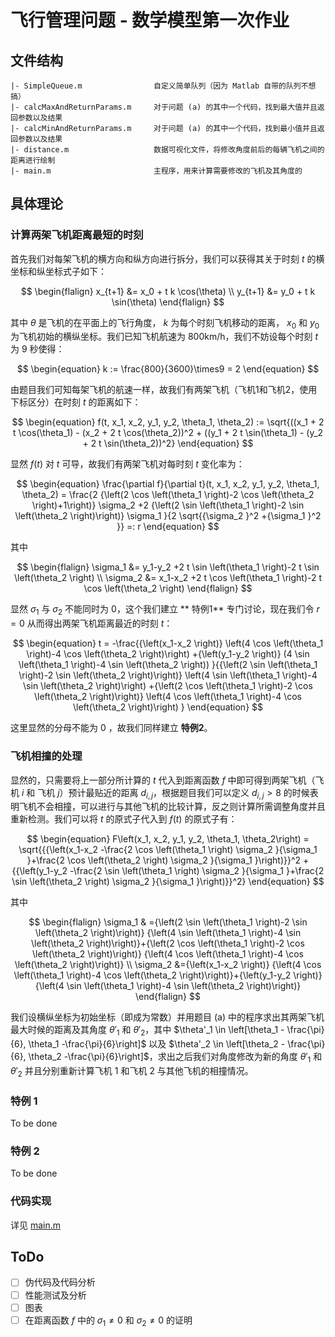 # 飞行管理问题 - 数学模型第一次作业

## 文件结构

```
|- SimpleQueue.m                自定义简单队列（因为 Matlab 自带的队列不想搞）
|- calcMaxAndReturnParams.m     对于问题 (a) 的其中一个代码，找到最大值并且返回参数以及结果
|- calcMinAndReturnParams.m     对于问题 (a) 的其中一个代码，找到最小值并且返回参数以及结果
|- distance.m                   数据可视化文件，将修改角度前后的每辆飞机之间的距离进行绘制
|- main.m                       主程序，用来计算需要修改的飞机及其角度的
```

## 具体理论

### 计算两架飞机距离最短的时刻

首先我们对每架飞机的横方向和纵方向进行拆分，我们可以获得其关于时刻 $t$ 的横坐标和纵坐标式子如下：

$$
\begin{flalign}
x_{t+1} &= x_0 + t k \cos(\theta) \\
y_{t+1} &= y_0 + t k \sin(\theta)
\end{flalign}
$$

其中 $\theta$ 是飞机的在平面上的飞行角度， $k$ 为每个时刻飞机移动的距离， $x_0$ 和 $y_0$ 为飞机初始的横纵坐标。我们已知飞机航速为 800km/h，我们不妨设每个时刻 $t$ 为 9 秒使得：

$$
\begin{equation}
k := \frac{800}{3600}\times9 = 2
\end{equation}
$$

由题目我们可知每架飞机的航速一样，故我们有两架飞机（飞机1和飞机2，使用下标区分）在时刻 $t$ 的距离如下：

$$
\begin{equation}
f(t, x_1, x_2, y_1, y_2, \theta_1, \theta_2) := \sqrt{((x_1 + 2 t \cos(\theta_1) - (x_2 + 2 t  \cos(\theta_2))^2 + ((y_1 + 2 t  \sin(\theta_1) - (y_2 + 2 t \sin(\theta_2))^2}
\end{equation}
$$

显然 $f(t)$ 对 $t$ 可导，故我们有两架飞机对每时刻 $t$ 变化率为：

$$
\begin{equation}
\frac{\partial f}{\partial t}(t, x_1, x_2, y_1, y_2, \theta_1, \theta_2) = \frac{2 {\left(2 \cos \left(\theta_1 \right)-2 \cos \left(\theta_2 \right)+1\right)} \sigma_2 +2 {\left(2 \sin \left(\theta_1 \right)-2 \sin \left(\theta_2 \right)\right)} \sigma_1 }{2 \sqrt{{\sigma_2 }^2 +{\sigma_1 }^2 }} =: r
\end{equation}
$$

其中

$$
\begin{flalign}
\sigma_1 &= y_1-y_2 +2 t \sin \left(\theta_1 \right)-2 t \sin \left(\theta_2 \right) \\
\sigma_2 &= x_1-x_2 +2 t \cos \left(\theta_1 \right)-2 t \cos \left(\theta_2 \right)
\end{flalign}
$$

显然 $\sigma_1$ 与 $\sigma_2$ 不能同时为 0，这个我们建立 ** 特例1** 专门讨论，现在我们令 $r = 0$ 从而得出两架飞机距离最近的时刻 $t$：

$$
\begin{equation}
t = -\frac{{\left(x_1-x_2 \right)} \left(4 \cos \left(\theta_1 \right)-4 \cos \left(\theta_2 \right)\right) +{\left(y_1-y_2 \right)} (4 \sin \left(\theta_1 \right)-4 \sin \left(\theta_2 \right)) }{{\left(2 \sin \left(\theta_1 \right)-2 \sin \left(\theta_2 \right)\right)} \left(4 \sin \left(\theta_1 \right)-4 \sin \left(\theta_2 \right)\right) +{\left(2 \cos \left(\theta_1 \right)-2 \cos \left(\theta_2 \right)\right)} \left(4 \cos \left(\theta_1 \right)-4 \cos \left(\theta_2 \right)\right) } 
\end{equation}
$$

这里显然的分母不能为 0 ，故我们同样建立 **特例2**。

### 飞机相撞的处理

显然的，只需要将上一部分所计算的 $t$ 代入到距离函数 $f$ 中即可得到两架飞机（飞机 $i$ 和 飞机 $j$）预计最贴近的距离 $d_{i, j}$，根据题目我们可以定义 $d_{i, j} > 8$ 的时候表明飞机不会相撞，可以进行与其他飞机的比较计算，反之则计算所需调整角度并且重新检测。我们可以将 $t$ 的原式子代入到 $f(t)$ 的原式子有：

$$
\begin{equation}
F\left(x_1, x_2, y_1, y_2, \theta_1, \theta_2\right) = \sqrt{{{\left(x_1-x_2 -\frac{2 \cos \left(\theta_1 \right) \sigma_2 }{\sigma_1 }+\frac{2 \cos \left(\theta_2 \right) \sigma_2 }{\sigma_1 }\right)}}^2 +{{\left(y_1-y_2 -\frac{2 \sin \left(\theta_1 \right) \sigma_2 }{\sigma_1 }+\frac{2 \sin \left(\theta_2 \right) \sigma_2 }{\sigma_1 }\right)}}^2}
\end{equation}
$$

其中

$$
\begin{flalign}
\sigma_1 & ={\left(2 \sin \left(\theta_1 \right)-2 \sin \left(\theta_2 \right)\right)} {\left(4 \sin \left(\theta_1 \right)-4 \sin \left(\theta_2 \right)\right)}+{\left(2 \cos \left(\theta_1 \right)-2 \cos \left(\theta_2 \right)\right)} {\left(4 \cos \left(\theta_1 \right)-4 \cos \left(\theta_2 \right)\right)} \\ 
\sigma_2 &={\left(x_1-x_2 \right)} {\left(4 \cos \left(\theta_1 \right)-4 \cos \left(\theta_2 \right)\right)}+{\left(y_1-y_2 \right)} {\left(4 \sin \left(\theta_1 \right)-4 \sin \left(\theta_2 \right)\right)}
\end{flalign}
$$

我们设横纵坐标为初始坐标（即成为常数）并用题目 (a) 中的程序求出其两架飞机最大时候的距离及其角度 $\theta'_1$ 和 $\theta'_2$，其中 $\theta'_1 \in \left[\theta_1 - \frac{\pi}{6},  \theta_1 -\frac{\pi}{6}\right]$ 以及 $\theta'_2 \in \left[\theta_2 - \frac{\pi}{6},  \theta_2 -\frac{\pi}{6}\right]$，求出之后我们对角度修改为新的角度 $\theta'_1$ 和 $\theta'_2$ 并且分别重新计算飞机 1 和飞机 2 与其他飞机的相撞情况。

### 特例 1

To be done

### 特例 2

To be done

### 代码实现

详见 [main.m](./main.m)

## ToDo

- [ ] 伪代码及代码分析
- [ ] 性能测试及分析
- [ ] 图表
- [ ] 在距离函数 $f$ 中的 $\sigma_1 \ne 0$ 和 $\sigma_2 \ne 0$ 的证明
